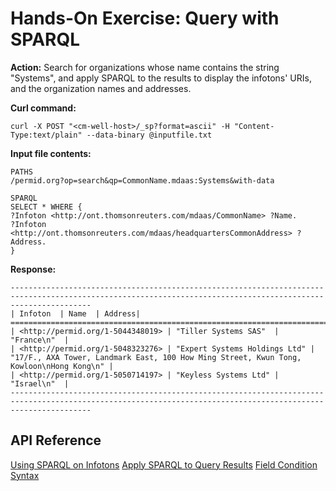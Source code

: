 # Hands-On Exercise: Query with SPARQL #

**Action:** Search for organizations whose name contains the string "Systems", and apply SPARQL to the results to display the infotons' URIs, and the organization names and addresses.

**Curl command:**

    curl -X POST "<cm-well-host>/_sp?format=ascii" -H "Content-Type:text/plain" --data-binary @inputfile.txt

**Input file contents:**

    PATHS
    /permid.org?op=search&qp=CommonName.mdaas:Systems&with-data
    
    SPARQL
    SELECT * WHERE {
    ?Infoton <http://ont.thomsonreuters.com/mdaas/CommonName> ?Name.
    ?Infoton <http://ont.thomsonreuters.com/mdaas/headquartersCommonAddress> ?Address.
    }

**Response:**

	--------------------------------------------------------------------------------------------------------------------------------------------------------------
    | Infoton  | Name  | Address|
    ==============================================================================================================================================================
    | <http://permid.org/1-5044348019> | "Tiller Systems SAS"  | "France\n"  |
    | <http://permid.org/1-5048323276> | "Expert Systems Holdings Ltd" | "17/F., AXA Tower, Landmark East, 100 How Ming Street, Kwun Tong, Kowloon\nHong Kong\n" |
    | <http://permid.org/1-5050714197> | "Keyless Systems Ltd" | "Israel\n"  | 
    --------------------------------------------------------------------------------------------------------------------------------------------------------------
        
## API Reference ##
[Using SPARQL on Infotons](DevGuide.UsingSPARQLOnCM-WellInfotons.md)
[Apply SPARQL to Query Results](API.Query.ApplySPARQLToQueryResults.md)
[Field Condition Syntax](API.FieldConditionSyntax.md)